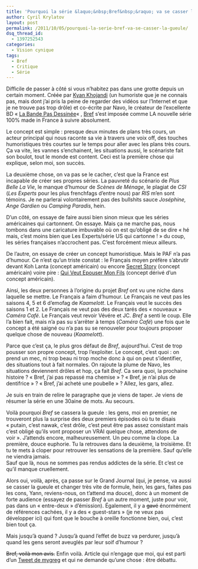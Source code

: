 ```yaml
---
title: 'Pourquoi la série &laquo;&nbsp;Bref&nbsp;&raquo; va se casser la gueule ?'
author: Cyril Krylatov
layout: post
permalink: /2011/10/05/pourquoi-la-serie-bref-va-se-casser-la-gueule/
dsq_thread_id:
  - 1397252543
categories:
  - Vision cynique
tags:
  - Bref
  - Critique
  - Série
---
```

Difficile de passer à côté si vous n&rsquo;habitez pas dans une grotte depuis un certain moment. Créée par [Kyan Khojandi][1] (un humoriste que je ne connais pas, mais dont j&rsquo;ai pris la peine de regarder des vidéos sur l&rsquo;Internet et que je ne trouve pas trop drôle) et co-écrite par Navo, le créateur de l&rsquo;excellente BD &laquo;&nbsp;[La Bande Pas Dessinée][2]&laquo;&nbsp;, [Bref][3] s&rsquo;est imposée comme LA nouvelle série 100% made in France à suivre absolument.

Le concept est simple : presque deux minutes de plans très cours, un acteur principal qui nous raconte sa vie à travers une voix off, des touches humoristiques très courtes sur le temps pour aller avec les plans très cours. Ça va vite, les vannes s&rsquo;enchainent, les situations aussi, le scénariste fait son boulot, tout le monde est content. Ceci est la première chose qui explique, selon moi, son succès.

La deuxième chose, on va pas se le cacher, c&rsquo;est que la France est incapable de créer ses propres séries. La pauvreté du scénario de *Plus Belle La Vie*, le manque d&rsquo;humour de *Scènes de Ménage*, le plagiat de *CSI* (*Les Experts* pour les plus frenchfags d&rsquo;entre nous) par *RIS* m&rsquo;en sont témoins. Je ne parlerai volontairement pas des bullshits sauce *Joséphine, Ange Gardien* ou *Camping Paradis*, hein.

D&rsquo;un côté, on essaye de faire aussi bien sinon mieux que les séries américaines qui cartonnent. On essaye. Mais ça ne marche pas, nous tombons dans une caricature imbuvable où on est qu&rsquo;obligé de se dire &laquo;&nbsp;hé mais, c&rsquo;est moins bien que Les Experts/série US qui cartonne !&nbsp;&raquo; du coup, les séries françaises n&rsquo;accrochent pas. C&rsquo;est forcément mieux ailleurs.

De l&rsquo;autre, on essaye de créer un concept humoristique. Mais le PAF n&rsquo;a pas d&rsquo;humour. Ce n&rsquo;est qu&rsquo;un triste constat : le Français moyen préfère s&rsquo;abrutir devant Koh Lanta (concept américain) ou encore [Secret Story][4] (concept américain) voire pire : [Qui Veut Epouser Mon Fils][5] (concept dérivé d&rsquo;un concept américain).

Ainsi, les deux personnes à l&rsquo;origine du projet *Bref* ont vu une niche dans laquelle se mettre. Le Français a faim d&rsquo;humour. Le Français ne veut pas les saisons 4, 5 et 6 d&rsquo;emofag de *Kaamelott*. Le Français veut le succès des saisons 1 et 2. Le Français ne veut pas des deux tarés des &laquo;&nbsp;nouveaux&nbsp;&raquo; *Caméra Café*. Le Français veut revoir Vévére et JC. *Bref* a senti le coup. Elle l&rsquo;a bien fait, mais n&rsquo;a pas su s&rsquo;arrêter à temps (*Caméra Café*) une fois que le concept a été saigné ou n&rsquo;a pas su se renouveler pour toujours proposer quelque chose de nouveau (*Kaamelott*).

Parce que c&rsquo;est ça, le plus gros défaut de *Bref*, aujourd&rsquo;hui. C&rsquo;est de trop pousser son propre concept, trop l&rsquo;exploiter. Le concept, c&rsquo;est quoi : on prend un mec, ni trop beau ni trop moche donc à qui on peut s&rsquo;identifier, des situations tout à fait normales. On rajoute la plume de Navo, les situations deviennent drôles et hop, ça fait *Bref*. Ca sera quoi, la prochaine histoire ? &laquo;&nbsp;Bref, j&rsquo;ai pas repassé ma chemise&nbsp;&raquo; ? &laquo;&nbsp;Bref, je n&rsquo;ai plus de dentifrice&nbsp;&raquo; ? &laquo;&nbsp;Bref, j&rsquo;ai acheté une poubelle&nbsp;&raquo; ? Allez, les gars, allez.

Je suis en train de relire le paragraphe que je viens de taper. Je viens de résumer la série en une 30aine de mots. Au secours.

Voilà pourquoi *Bref* se cassera la gueule : les gens, moi en premier, ne trouveront plus la surprise des deux premiers épisodes où tu te disais &laquo;&nbsp;putain, c&rsquo;est nawak, c&rsquo;est drôle, c&rsquo;est peut être pas assez consistant mais c&rsquo;est obligé qu&rsquo;ils vont proposer un VRAI quelque chose, attendons de voir&nbsp;&raquo;. J&rsquo;attends encore, malheureusement. Un peu comme la clope. La première, douce euphorie. Tu la retrouves dans la deuxième, la troisième. Et tu te mets à cloper pour retrouver les sensations de la première. Sauf qu&rsquo;elle ne viendra jamais.  
Sauf que là, nous ne sommes pas rendus addictes de la série. Et c&rsquo;est ce qu&rsquo;il manque cruellement.

Alors oui, voilà, après, ça passe sur le Grand Journal (qui, je pense, va aussi se casser la gueule et changer très vite de formule, hein, les gars, faites pas les cons, Yann, reviens-nous, on t&rsquo;attend ma douce), donc à un moment de forte audience (essayez de passer *Bref* à un autre moment, juste pour voir, pas dans un &laquo;&nbsp;entre-deux&nbsp;&raquo; d&rsquo;émission). Également, il y a <del datetime="2011-10-05T22:01:21+00:00">gavé</del> énormément de références cachées, il y a des &laquo;&nbsp;guest-stars&nbsp;&raquo; (je ne veux pas développer ici) qui font que le bouche à oreille fonctionne bien, oui, c&rsquo;est bien tout ça.

Mais jusqu&rsquo;à quand ? Jusqu&rsquo;à quand l&rsquo;effet de buzz va perdurer, jusqu&rsquo;à quand les gens seront aveuglés par leur soif d&rsquo;humour ?

<del datetime="2011-10-05T22:01:21+00:00">Bref, voilà mon avis.</del> Enfin voilà. Article qui n&rsquo;engage que moi, qui est parti d&rsquo;un [Tweet de mygreg][6] et qui ne demande qu&rsquo;une chose : être débattu.

 [1]: http://www.google.fr/search?aq=f&gcx=w&sourceid=chrome&ie=UTF-8&q=Kyan+Khojandi
 [2]: http://www.labandepasdessinee.com/
 [3]: http://www.canalplus.fr/c-divertissement/pid3848-c-bref.html
 [4]: http://www.trimtab.fr/fermez-les-yeux-paysans-secret-story-revient/
 [5]: http://blog.dondapo.net/2010/10/30/qui-veut-epouser-mon-fils-ou-comment-etre-au-fond-du-trou-et-creuser-encore/
 [6]: http://twitter.com/#!/mygreg/status/121705319612162048